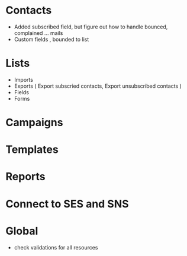 
# Contacts
- Added subscribed field, but figure out how to handle bounced, complained ... mails 
- Custom fields , bounded to list

# Lists
- Imports
- Exports ( Export subscried contacts, Export unsubscribed contacts )
- Fields
- Forms

# Campaigns

# Templates

# Reports

# Connect to SES and SNS

# Global
- check validations for all resources
